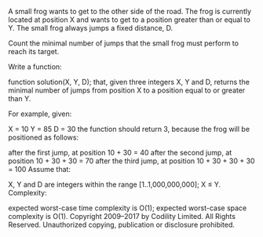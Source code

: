 A small frog wants to get to the other side of the road. The frog is currently located at position X and wants to get to a position greater than or equal to Y. The small frog always jumps a fixed distance, D.

Count the minimal number of jumps that the small frog must perform to reach its target.

Write a function:

function solution(X, Y, D);
that, given three integers X, Y and D, returns the minimal number of jumps from position X to a position equal to or greater than Y.

For example, given:

  X = 10
  Y = 85
  D = 30
the function should return 3, because the frog will be positioned as follows:

after the first jump, at position 10 + 30 = 40
after the second jump, at position 10 + 30 + 30 = 70
after the third jump, at position 10 + 30 + 30 + 30 = 100
Assume that:

X, Y and D are integers within the range [1..1,000,000,000];
X ≤ Y.
Complexity:

expected worst-case time complexity is O(1);
expected worst-case space complexity is O(1).
Copyright 2009–2017 by Codility Limited. All Rights Reserved. Unauthorized copying, publication or disclosure prohibited.
